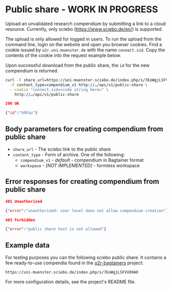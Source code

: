 # Public share - WORK IN PROGRESS

Upload an unvalidated research compendium by submitting a link to a cloud resource. Currently, only sciebo (https://www.sciebo.de/en/) is supported.

The upload is only allowed for logged in users. To run the upload from the command line, login on the website and open you browser cookies. Find a cookie issued by `o2r.uni-muenster.de` with the name `connect.sid`. Copy the contents of the cookie into the request example below.

Upon successful download from the public share, the `id` for the new compendium is returned.

```bash
curl -F share_url=https://uni-muenster.sciebo.de/index.php/s/7EoWgjLSFVV89AO \
  -F content_type=compendium_v1 http://…/api/v1/public-share \
  --cookie "connect.sid=<code string here>" \
    http://…/api/v1/public-share
```

```json
200 OK

{"id":"b9Faz"}
```

## Body parameters for creating compendium from public share

- `share_url` - The sciebo link to the public share
- `content_type` - Form of archive. One of the following:
  - `compendium_v1` - _default_ - compendium in Bagtainer format
  - `workspace` - _[NOT IMPLEMENTED]_ - formless workspace

## Error responses for creating compendium from public share

```json
401 Unauthorized

{"error":"unauthorized: user level does not allow compendium creation"}
```

```json
403 Forbidden

{"error":"public share host is not allowed"}
```

## Example data

For testing purposes you can the following sciebo public share. It contains a few ready-to-use compendia found in the [o2r-bagtainers](https://github.com/o2r-project/o2r-bagtainers) project:

`https://uni-muenster.sciebo.de/index.php/s/7EoWgjLSFVV89AO`

For more configuration details, see the project's README file.